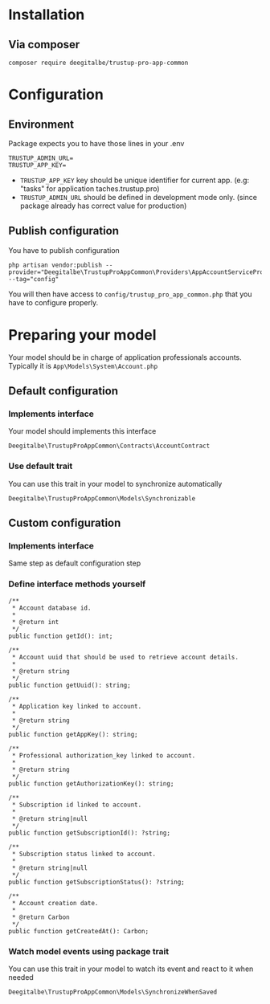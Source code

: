 # Installation

## Via composer

    composer require deegitalbe/trustup-pro-app-common

# Configuration

## Environment

Package expects you to have those lines in your .env

    TRUSTUP_ADMIN_URL=
    TRUSTUP_APP_KEY=
 

 - `TRUSTUP_APP_KEY` key should be unique identifier for current app. (e.g: "tasks" for application taches.trustup.pro)
 - `TRUSTUP_ADMIN_URL` should be defined in development mode only. (since package already has correct value for production)

## Publish configuration

You have to publish configuration

    php artisan vendor:publish --provider="Deegitalbe\TrustupProAppCommon\Providers\AppAccountServiceProvider" --tag="config"

You will then have access to `config/trustup_pro_app_common.php` that you have to configure properly.

# Preparing your model
Your model should be in charge of application professionals accounts. Typically it is `App\Models\System\Account.php`

## Default configuration

### Implements interface
Your model should implements this interface

    Deegitalbe\TrustupProAppCommon\Contracts\AccountContract

### Use default trait

You can use this trait in your model to synchronize automatically

    Deegitalbe\TrustupProAppCommon\Models\Synchronizable

## Custom configuration

### Implements interface

Same step as default configuration step

### Define interface methods yourself

    /**
     * Account database id.
     * 
     * @return int
     */
    public function getId(): int;

    /**
     * Account uuid that should be used to retrieve account details.
     * 
     * @return string
     */
    public function getUuid(): string;
    
    /**
     * Application key linked to account.
     * 
     * @return string
     */
    public function getAppKey(): string;

    /**
     * Professional authorization_key linked to account.
     * 
     * @return string
     */
    public function getAuthorizationKey(): string;

    /**
     * Subscription id linked to account.
     * 
     * @return string|null
     */
    public function getSubscriptionId(): ?string;

    /**
     * Subscription status linked to account.
     * 
     * @return string|null
     */
    public function getSubscriptionStatus(): ?string;

    /**
     * Account creation date.
     * 
     * @return Carbon
     */
    public function getCreatedAt(): Carbon;

### Watch model events using package trait

You can use this trait in your model to watch its event and react to it when needed

    Deegitalbe\TrustupProAppCommon\Models\SynchronizeWhenSaved